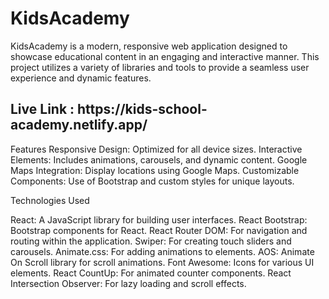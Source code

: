 <h1>KidsAcademy</h1>
    <p>KidsAcademy is a modern, responsive web application designed to showcase educational content in an engaging and interactive manner. This project utilizes a variety of libraries and tools to provide a seamless user experience and dynamic features.</p>

<h2>Live Link : https://kids-school-academy.netlify.app/ </h2>

Features
Responsive Design: Optimized for all device sizes.
Interactive Elements: Includes animations, carousels, and dynamic content.
Google Maps Integration: Display locations using Google Maps.
Customizable Components: Use of Bootstrap and custom styles for unique layouts.

Technologies Used

React: A JavaScript library for building user interfaces.
React Bootstrap: Bootstrap components for React.
React Router DOM: For navigation and routing within the application.
Swiper: For creating touch sliders and carousels.
Animate.css: For adding animations to elements.
AOS: Animate On Scroll library for scroll animations.
Font Awesome: Icons for various UI elements.
React CountUp: For animated counter components.
React Intersection Observer: For lazy loading and scroll effects. 


    

